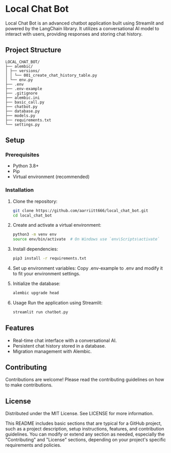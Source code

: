 # Local Chat Bot

Local Chat Bot is an advanced chatbot application built using Streamlit and powered by the LangChain library. It utilizes a conversational AI model to interact with users, providing responses and storing chat history.

## Project Structure

```plaintext
LOCAL_CHAT_BOT/
├── alembic/
│ ├── versions/
│ │ └── 001_create_chat_history_table.py
│ └── env.py
├── .env
├── .env-example
├── .gitignore
├── alembic.ini
├── basic_call.py
├── chatbot.py
├── database.py
├── models.py
├── requirements.txt
└── settings.py
```

## Setup

### Prerequisites

- Python 3.8+
- Pip
- Virtual environment (recommended)

### Installation

1. Clone the repository:

   ```bash
   git clone https://github.com/aarriitt666/local_chat_bot.git
   cd local_chat_bot
   ```

2. Create and activate a virtual environment:

   ```bash
   python3 -m venv env
   source env/bin/activate  # On Windows use `env\Scripts\activate`
   ```

3. Install dependencies:

   ```bash
   pip3 install -r requirements.txt
   ```

4. Set up environment variables:
   Copy .env-example to .env and modify it to fit your environment settings.

5. Initialize the database:

   ```bash
   alembic upgrade head
   ```

6. Usage
   Run the application using Streamlit:
   ```bash
   streamlit run chatbot.py
   ```

## Features

- Real-time chat interface with a conversational AI.
- Persistent chat history stored in a database.
- Migration management with Alembic.

## Contributing

Contributions are welcome! Please read the contributing guidelines on how to make contributions.

## License

Distributed under the MIT License. See LICENSE for more information.

This README includes basic sections that are typical for a GitHub project, such as a project description, setup instructions, features, and contribution guidelines. You can modify or extend any section as needed, especially the "Contributing" and "License" sections, depending on your project's specific requirements and policies.
